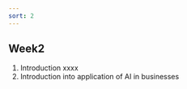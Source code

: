 ```yaml
---
sort: 2
---
```


## __Week2__
1. Introduction
xxxx
2. Introduction into application of AI in businesses
